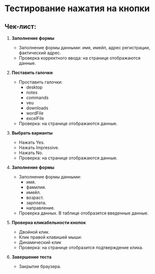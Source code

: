 # Тестирование нажатия на кнопки

## Чек-лист:

1. **Заполнение формы**
    - Заполнение формы данными: имя, имейл, адрес регистрации, фактический адрес.
    - Проверка корректного ввода: на странице отображаются данные.

2. **Поставить галочки**
    - Проставить галочки:
       - desktop
       - notes
       - commands
       - veu
       - downloads
       - wordFile
       - excelFile
    - Проверка: на странице отображаются данные.

3. **Выбрать варианты**
    - Нажать Yes.
    - Нажать Impressive.
    - Нажать No.
    - Проверка: на странице отображаются данные.

4. **Заполнение формы**
    - Заполнение формы данными:
       - имя.
       - фамилия.
       - имейл.
       - возраст.
       - зарплата.
       - направление.
    - Проверка данных. В таблице отобразятся введенные данные.

5. **Проверка кликабельности кнопок**
    - Двойной клик.
    - Клик правой клавишей мыши:
    - Динамический клик
    - Проверка: на странице отобразится подтверждение клика.

6. **Завершение теста**
    - Закрытие браузера.
